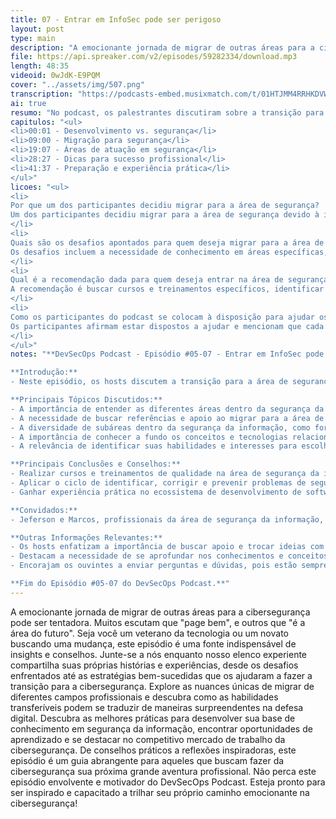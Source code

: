 ```yaml
---
title: 07 - Entrar em InfoSec pode ser perigoso
layout: post
type: main
description: "A emocionante jornada de migrar de outras áreas para a cibersegurança pode ser tentadora. Muitos escutam que "page bem", e outros que "é a área do futuro". Seja você um veterano da tecnologia ou um novato buscando uma mudança, este episódio é uma fonte indispensável de insights e conselhos. Junte-se a nós enquanto nosso elenco experiente compartilha suas próprias histórias e experiências, desde os desafios enfrentados até as estratégias bem-sucedidas que os ajudaram a fazer a transição para a cibersegurança. Explore as nuances únicas de migrar de diferentes campos profissionais e descubra como as habilidades transferíveis podem se traduzir de maneiras surpreendentes na defesa digital. Descubra as melhores práticas para desenvolver sua base de conhecimento em segurança da informação, encontrar oportunidades de aprendizado e se destacar no competitivo mercado de trabalho da cibersegurança. De conselhos práticos a reflexões inspiradoras, este episódio é um guia abrangente para aqueles que buscam fazer da cibersegurança sua próxima grande aventura profissional. Não perca este episódio envolvente e motivador do DevSecOps Podcast. Esteja pronto para ser inspirado e capacitado a trilhar seu próprio caminho emocionante na cibersegurança!"
file: https://api.spreaker.com/v2/episodes/59282334/download.mp3
length: 48:35
videoid: 0wJdK-E9PQM
cover: "../assets/img/507.png"
transcription: "https://podcasts-embed.musixmatch.com/t/01HTJMM4RRHKDVWW9CYW5S4RQ7.srt"
ai: true
resumo: "No podcast, os palestrantes discutiram sobre a transição para a área de segurança da informação, destacando a importância de buscar conhecimento e experiência prática. Eles enfatizaram a necessidade de entender as diferentes áreas dentro da segurança, como segurança ofensiva e forense, e a importância de se especializar em um campo específico. Os palestrantes também mencionaram a importância de investir em cursos e treinamentos para adquirir habilidades necessárias na área de segurança. Além disso, destacaram a importância de identificar e corrigir vulnerabilidades de segurança, ganhando experiência e conhecimento prático. A discussão ocorreu em um episódio recente do podcast e é relevante para aqueles que desejam ingressar ou se aprimorar na área de segurança da informação."
capitulos: "<ul>
<li>00:01 - Desenvolvimento vs. segurança</li> 
<li>09:00 - Migração para segurança</li> 
<li>19:07 - Áreas de atuação em segurança</li>  
<li>28:27 - Dicas para sucesso profissional</li> 
<li>41:37 - Preparação e experiência prática</li> 
</ul>"
licoes: "<ul>
<li>
Por que um dos participantes decidiu migrar para a área de segurança?
Um dos participantes decidiu migrar para a área de segurança devido à insatisfação com o desenvolvimento de software e a falta de segurança na empresa em que trabalhava.
</li>
<li>
Quais são os desafios apontados para quem deseja migrar para a área de segurança?
Os desafios incluem a necessidade de conhecimento em áreas específicas, como redes e conceitos de segurança, além da importância de buscar referências e apoio.
</li>
<li>
Qual é a recomendação dada para quem deseja entrar na área de segurança ofensiva?
A recomendação é buscar cursos e treinamentos específicos, identificar suas habilidades e preferências, e aplicar o conhecimento adquirido em situações práticas.
</li>
<li>
Como os participantes do podcast se colocam à disposição para ajudar os ouvintes interessados na área de segurança?
Os participantes afirmam estar dispostos a ajudar e mencionam que cada um deles tem vagas disponíveis, encorajando os interessados a entrar em contato para obter suporte e possíveis oportunidades de emprego.
</li>
</ul>"
notes: "**DevSecOps Podcast - Episódio #05-07 - Entrar em InfoSec pode ser... perigoso**

**Introdução:**
- Neste episódio, os hosts discutem a transição para a área de segurança da informação (InfoSec) e compartilham dicas e conselhos para quem deseja ingressar nesse campo.

**Principais Tópicos Discutidos:**
- A importância de entender as diferentes áreas dentro da segurança da informação, como segurança ofensiva e segurança defensiva.
- A necessidade de buscar referências e apoio ao migrar para a área de segurança.
- A diversidade de subáreas dentro da segurança da informação, como forense e resposta a incidentes.
- A importância de conhecer a fundo os conceitos e tecnologias relacionados à segurança, como segurança de containers e filtros de rede.
- A relevância de identificar suas habilidades e interesses para escolher a área de segurança mais adequada.

**Principais Conclusões e Conselhos:**
- Realizar cursos e treinamentos de qualidade na área de segurança da informação.
- Aplicar o ciclo de identificar, corrigir e prevenir problemas de segurança em seu próprio contexto.
- Ganhar experiência prática no ecossistema de desenvolvimento de software para se destacar em entrevistas de emprego na área de segurança.

**Convidados:**
- Jeferson e Marcos, profissionais da área de segurança da informação, compartilharam suas experiências e insights sobre o tema.

**Outras Informações Relevantes:**
- Os hosts enfatizam a importância de buscar apoio e trocar ideias com profissionais da área ao ingressar na segurança da informação.
- Destacam a necessidade de se aprofundar nos conhecimentos e conceitos específicos da área para obter sucesso.
- Encorajam os ouvintes a enviar perguntas e dúvidas, pois estão sempre dispostos a ajudar e possuem oportunidades de emprego disponíveis para profissionais experientes.

**Fim do Episódio #05-07 do DevSecOps Podcast.**"
---
```


A emocionante jornada de migrar de outras áreas para a cibersegurança pode ser tentadora. Muitos escutam que "page bem", e outros que "é a área do futuro". Seja você um veterano da tecnologia ou um novato buscando uma mudança, este episódio é uma fonte indispensável de insights e conselhos. Junte-se a nós enquanto nosso elenco experiente compartilha suas próprias histórias e experiências, desde os desafios enfrentados até as estratégias bem-sucedidas que os ajudaram a fazer a transição para a cibersegurança. Explore as nuances únicas de migrar de diferentes campos profissionais e descubra como as habilidades transferíveis podem se traduzir de maneiras surpreendentes na defesa digital. Descubra as melhores práticas para desenvolver sua base de conhecimento em segurança da informação, encontrar oportunidades de aprendizado e se destacar no competitivo mercado de trabalho da cibersegurança. De conselhos práticos a reflexões inspiradoras, este episódio é um guia abrangente para aqueles que buscam fazer da cibersegurança sua próxima grande aventura profissional. Não perca este episódio envolvente e motivador do DevSecOps Podcast. Esteja pronto para ser inspirado e capacitado a trilhar seu próprio caminho emocionante na cibersegurança!
